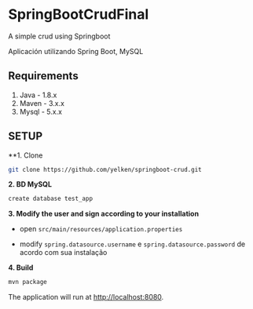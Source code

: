 ﻿# SpringBootCrudFinal
A simple crud using Springboot 
 
 
Aplicación utilizando Spring Boot, MySQL


## Requirements

1. Java - 1.8.x
2. Maven - 3.x.x
3. Mysql - 5.x.x

## SETUP

**1. Clone

```bash
git clone https://github.com/yelken/springboot-crud.git
```

**2. BD MySQL**
```bash
create database test_app
```

**3. Modify the user and sign according to your installation**

+ open `src/main/resources/application.properties`

+ modify `spring.datasource.username` e `spring.datasource.password` de acordo com sua instalação

**4. Build**

```bash
mvn package
```

The application will run at <http://localhost:8080>.
